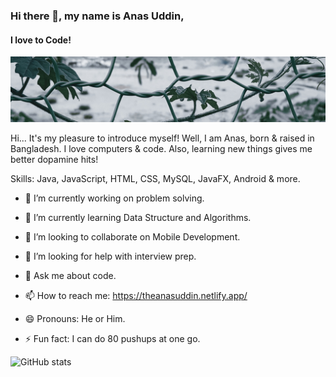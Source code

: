 
### Hi there 👋, my name is Anas Uddin,

#### I love to Code!

![I love to Code!](https://raw.githubusercontent.com/theanasuddin/theanasuddin/main/banner.jpg)

  

Hi... It's my pleasure to introduce myself! Well, I am Anas, born & raised in Bangladesh. I love computers & code. Also, learning new things gives me better dopamine hits!

  

Skills: Java, JavaScript, HTML, CSS, MySQL, JavaFX, Android & more.

  

- 🔭 I’m currently working on problem solving.

- 🌱 I’m currently learning Data Structure and Algorithms.

- 👯 I’m looking to collaborate on Mobile Development.

- 🤔 I’m looking for help with interview prep.

- 💬 Ask me about code.

- 📫 How to reach me: https://theanasuddin.netlify.app/

- 😄 Pronouns: He or Him.

- ⚡ Fun fact: I can do 80 pushups at one go.

  
  

  

![GitHub stats](https://github-readme-stats.vercel.app/api?username=theanasuddin&show_icons=true&bg_color=0d1117&title_color=58a6ff&text_color=8b949e&icon_color=58a6ff&custom_title=My%20GitHub%20Stats&include_all_commits=true)

